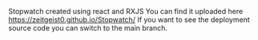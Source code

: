 Stopwatch created using react and RXJS
You can find it uploaded here https://zeitgeist0.github.io/Stopwatch/
If you want to see the deployment source code you can switch to the main branch.
